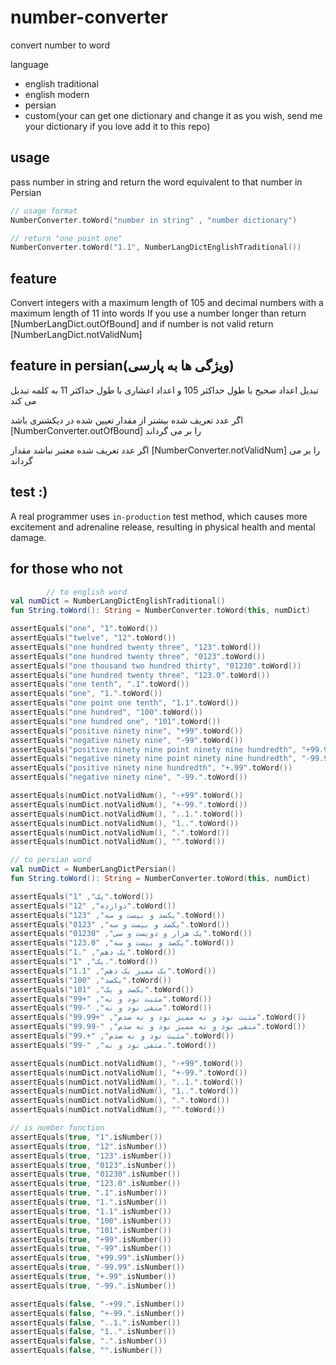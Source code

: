 # number-converter
convert number to word

language
* english traditional
* english modern
* persian
* custom(your can get one dictionary and change it as you wish, send me your dictionary if you love add it to this repo)

## usage
pass number in string and return the word equivalent to that number in Persian

```kotlin
// usage format
NumberConverter.toWord("number in string" , "number dictionary")

// return "one point one"
NumberConverter.toWord("1.1", NumberLangDictEnglishTraditional())
```


## feature
Convert integers with a maximum length of 105 and decimal numbers with a maximum length of 11 into words
If you use a number longer than return [NumberLangDict.outOfBound] and if number is not valid return [NumberLangDict.notValidNum]

## feature in persian(ویژگی ها به پارسی)
تبدیل اعداد صحیح با طول حداکثر 105 و اعداد اعشاری با طول حداکثر 11  به کلمه تبدیل می کند

اگر عدد تعریف شده بیشتر از مقدار تعیین شده در دیکشنری باشد 
[NumberConverter.outOfBound]
را بر می گرداند

اگر عدد تعریف شده معتبر نباشد مقدار
[NumberConverter.notValidNum]
را بر می گرداند

## test :)
A real programmer uses `in-production` test method, which causes more excitement and adrenaline release, resulting in physical health and mental damage.


## for those who not 
```kotlin
        // to english word
val numDict = NumberLangDictEnglishTraditional()
fun String.toWord(): String = NumberConverter.toWord(this, numDict)

assertEquals("one", "1".toWord())
assertEquals("twelve", "12".toWord())
assertEquals("one hundred twenty three", "123".toWord())
assertEquals("one hundred twenty three", "0123".toWord())
assertEquals("one thousand two hundred thirty", "01230".toWord())
assertEquals("one hundred twenty three", "123.0".toWord())
assertEquals("one tenth", ".1".toWord())
assertEquals("one", "1.".toWord())
assertEquals("one point one tenth", "1.1".toWord())
assertEquals("one hundred", "100".toWord())
assertEquals("one hundred one", "101".toWord())
assertEquals("positive ninety nine", "+99".toWord())
assertEquals("negative ninety nine", "-99".toWord())
assertEquals("positive ninety nine point ninety nine hundredth", "+99.99".toWord())
assertEquals("negative ninety nine point ninety nine hundredth", "-99.99".toWord())
assertEquals("positive ninety nine hundredth", "+.99".toWord())
assertEquals("negative ninety nine", "-99.".toWord())

assertEquals(numDict.notValidNum(), "-+99".toWord())
assertEquals(numDict.notValidNum(), "+-99.".toWord())
assertEquals(numDict.notValidNum(), "..1.".toWord())
assertEquals(numDict.notValidNum(), "1..".toWord())
assertEquals(numDict.notValidNum(), ".".toWord())
assertEquals(numDict.notValidNum(), "".toWord())

// to persian word
val numDict = NumberLangDictPersian()
fun String.toWord(): String = NumberConverter.toWord(this, numDict)

assertEquals("یک", "1".toWord())
assertEquals("دوازده", "12".toWord())
assertEquals("یکصد و بیست و سه", "123".toWord())
assertEquals("یکصد و بیست و سه", "0123".toWord())
assertEquals("یک هزار و دویست و سی", "01230".toWord())
assertEquals("یکصد و بیست و سه", "123.0".toWord())
assertEquals("یک دهم", ".1".toWord())
assertEquals("یک", "1.".toWord())
assertEquals("یک ممیز یک دهم", "1.1".toWord())
assertEquals("یکصد", "100".toWord())
assertEquals("یکصد و یک", "101".toWord())
assertEquals("مثبت نود و نه", "+99".toWord())
assertEquals("منفی نود و نه", "-99".toWord())
assertEquals("مثبت نود و نه ممیز نود و نه صدم", "+99.99".toWord())
assertEquals("منفی نود و نه ممیز نود و نه صدم", "-99.99".toWord())
assertEquals("مثبت نود و نه صدم", "+.99".toWord())
assertEquals("منفی نود و نه", "-99.".toWord())

assertEquals(numDict.notValidNum(), "-+99".toWord())
assertEquals(numDict.notValidNum(), "+-99.".toWord())
assertEquals(numDict.notValidNum(), "..1.".toWord())
assertEquals(numDict.notValidNum(), "1..".toWord())
assertEquals(numDict.notValidNum(), ".".toWord())
assertEquals(numDict.notValidNum(), "".toWord())

// is number function
assertEquals(true, "1".isNumber())
assertEquals(true, "12".isNumber())
assertEquals(true, "123".isNumber())
assertEquals(true, "0123".isNumber())
assertEquals(true, "01230".isNumber())
assertEquals(true, "123.0".isNumber())
assertEquals(true, ".1".isNumber())
assertEquals(true, "1.".isNumber())
assertEquals(true, "1.1".isNumber())
assertEquals(true, "100".isNumber())
assertEquals(true, "101".isNumber())
assertEquals(true, "+99".isNumber())
assertEquals(true, "-99".isNumber())
assertEquals(true, "+99.99".isNumber())
assertEquals(true, "-99.99".isNumber())
assertEquals(true, "+.99".isNumber())
assertEquals(true, "-99.".isNumber())

assertEquals(false, "-+99.".isNumber())
assertEquals(false, "+-99.".isNumber())
assertEquals(false, "..1.".isNumber())
assertEquals(false, "1..".isNumber())
assertEquals(false, ".".isNumber())
assertEquals(false, "".isNumber())
```